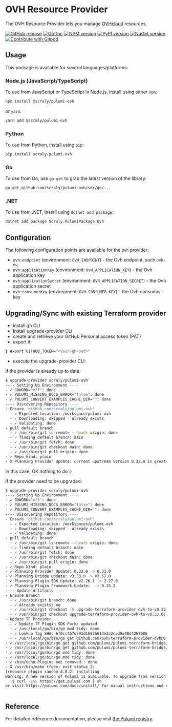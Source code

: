 # OVH Resource Provider

The OVH Resource Provider lets you manage [OVHcloud](https://www.ovhcloud.com/en/) resources.

<a href="https://github.com/scraly/pulumi-ovh/releases/latest"><img alt="GitHub release" src="https://img.shields.io/github/v/release/scraly/pulumi-ovh?logo=github&style=flat-square"></a>
[![GoDoc](https://godoc.org/github.com/scraly/pulumi-ovh?status.svg)](https://godoc.org/github.com/scraly/pulumi-ovh)
[![NPM version](https://badge.fury.io/js/@scraly%2Fpulumi-ovh.svg)](https://badge.fury.io/js/@scraly%2Fpulumi-ovh)
[![PyPI version](https://badge.fury.io/py/scraly-pulumi-ovh.svg)](https://badge.fury.io/py/scraly-pulumi-ovh)
[![NuGet version](https://badge.fury.io/nu/Scraly.PulumiPackage.Ovh.svg)](https://badge.fury.io/nu/Scraly.PulumiPackage.Ovh)
<a href="https://gitpod.io/#https://github.com/scraly/pulumi-ovh"><img src="https://img.shields.io/badge/Contribute%20with-Gitpod-908a85?logo=gitpod" alt="Contribute with Gitpod"/></a>

## Usage

This package is available for several languages/platforms:

### Node.js (JavaScript/TypeScript)

To use from JavaScript or TypeScript in Node.js, install using either `npm`:

```bash
npm install @scraly/pulumi-ovh
```

or `yarn`:

```bash
yarn add @scraly/pulumi-ovh
```

### Python

To use from Python, install using `pip`:

```bash
pip install scraly-pulumi-ovh
```

### Go

To use from Go, use `go get` to grab the latest version of the library:

```bash
go get github.com/scraly/pulumi-ovh/sdk/go/...
```

### .NET

To use from .NET, install using `dotnet add package`:

```bash
dotnet add package Scraly.PulumiPackage.Ovh
```

## Configuration

The following configuration points are available for the `Ovh` provider:

- `ovh:endpoint` (environment: `OVH_ENDPOINT`) - the Ovh endpoint, such `ovh-eu`
- `ovh:applicationKey` (environment: `OVH_APPLICATION_KEY`) - the Ovh application key
- `ovh:applicationSecret` (environment: `OVH_APPLICATION_SECRET`) - the Ovh application secret
- `ovh:consumerKey` (environment: `OVH_CONSUMER_KEY`) - the Ovh consumer key

## Upgrading/Sync with existing Terraform provider

* install gh CLI
* Install upgrade-provider CLI
* create and retrieve your GitHub Personal access token (PAT)
* export it:

```bash
$ export GITHUB_TOKEN="<your-gh-pat>"
```

* execute the upgrade-provider CLI:

If the provider is already up to date:

```bash
$ upgrade-provider scraly/pulumi-ovh
---- Setting Up Environment ----
- ✓ GOWORK="off": done
- ✓ PULUMI_MISSING_DOCS_ERROR="false": done
- ✓ PULUMI_CONVERT_EXAMPLES_CACHE_DIR="": done
---- Discovering Repository ----
- Ensure 'github.com/scraly/pulumi-ovh'
  - ✓ Expected Location: /workspace/pulumi-ovh
  - ✓ Downloading: skipped - already exists
  - ✓ Validating: done
- pull default branch
  - ✓ /usr/bin/git ls-remote --heads origin: done
  - ✓ finding default branch: main
  - ✓ /usr/bin/git fetch: done
  - ✓ /usr/bin/git checkout main: done
  - ✓ /usr/bin/git pull origin: done
- ✓ Repo kind: plain
- X Planning Provider Update: current upstream version 0.32.0 is greater than/ equal to the target version 0.32.0
```

In this case, OK nothing to do :)

If the provider need to be upgraded:
```bash
$ upgrade-provider scraly/pulumi-ovh
---- Setting Up Environment ----
- ✓ GOWORK="off": done
- ✓ PULUMI_MISSING_DOCS_ERROR="false": done
- ✓ PULUMI_CONVERT_EXAMPLES_CACHE_DIR="": done
---- Discovering Repository ----
- Ensure 'github.com/scraly/pulumi-ovh'
  - ✓ Expected Location: /workspaces/pulumi-ovh
  - ✓ Downloading: skipped - already exists
  - ✓ Validating: done
- pull default branch
  - ✓ /usr/bin/git ls-remote --heads origin: done
  - ✓ finding default branch: main
  - ✓ /usr/bin/git fetch: done
  - ✓ /usr/bin/git checkout main: done
  - ✓ /usr/bin/git pull origin: done
- ✓ Repo kind: plain
- ✓ Planning Provider Update: 0.32.0 -> 0.33.0
- ✓ Planning Bridge Update: v3.53.0 -> v3.57.0
- ✓ Planning Plugin SDK Update: v2.26.1 -> 2.27.0
- ✓ Planning Plugin Framework Update:  -> 0.15.2
---- Update Artifacts ----
- Ensure Branch
  - ✓ /usr/bin/git branch: done
  - ✓ Already exists: no
  - ✓ /usr/bin/git checkout -b upgrade-terraform-provider-ovh-to-v0.33.0: done
  - ✓ /usr/bin/git checkout upgrade-terraform-provider-ovh-to-v0.33.0: done
- Update TF Provider
  - ✓ Update TF Plugin SDK Fork: updated
  - ✓ /usr/local/go/bin/go mod tidy: done
  - ✓ Lookup Tag SHA: 6f0cc4b7d791d1682b613e2c2cbd9a48d4267686
  - ✓ /usr/local/go/bin/go get github.com/ovh/terraform-provider-ovh@6f0cc4b7d791d1682...: done
- ✓ /usr/local/go/bin/go get github.com/pulumi/pulumi-terraform-bridge/v3@v3.57.0: done
- ✓ /usr/local/go/bin/go get github.com/pulumi/pulumi-terraform-bridge/pf@v0.15.2: done
- ✓ /usr/local/go/bin/go mod tidy: done
- ✓ /usr/local/go/bin/go mod tidy: done
- ✓ /bin/echo Plugins not removed.: done
- X /usr/bin/make tfgen: exit status 2:
[resource plugin random-4.8.2] installing
warning: A new version of Pulumi is available. To upgrade from version '3.78.1' to '3.79.0', run 
   $ curl -sSL https://get.pulumi.com | sh
or visit https://pulumi.com/docs/install/ for manual instructions and release notes.



```

## Reference

For detailed reference documentation, please visit [the Pulumi registry](https://www.pulumi.com/registry/packages/ovh/api-docs/).
